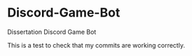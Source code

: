 # Discord-Game-Bot
Dissertation Discord Game Bot

This is a test to check that my commits are working correctly.